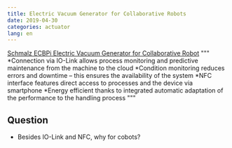 ```yaml
---
title: Electric Vacuum Generator for Collaborative Robots 
date: 2019-04-30
categories: actuator
lang: en
---
```


[Schmalz ECBPi Electric Vacuum Generator for Collaborative Robot](https://www.gibsonengineering.com/news/schmalz-ecbpi)
"""
*Connection via IO-Link allows process monitoring and predictive maintenance from the machine to the cloud
*Condition monitoring reduces errors and downtime – this ensures the availability of the system
*NFC interface features direct access to processes and the device via smartphone
*Energy efficient thanks to integrated automatic adaptation of the performance to the handling process
"""

## Question
* Besides IO-Link and NFC, why for cobots?
